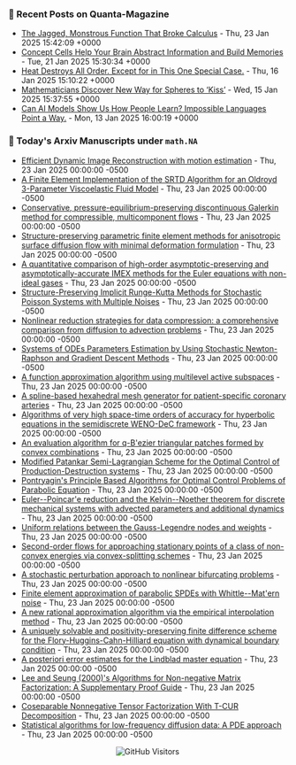### 📝 Recent Posts on Quanta-Magazine
<!-- quanta starts -->
* <a href="https://www.quantamagazine.org/the-jagged-monstrous-function-that-broke-calculus-20250123/">The Jagged, Monstrous Function That Broke Calculus</a> - Thu, 23 Jan 2025 15:42:09 +0000
* <a href="https://www.quantamagazine.org/concept-cells-help-your-brain-abstract-information-and-build-memories-20250121/">Concept Cells Help Your Brain Abstract Information and Build Memories</a> - Tue, 21 Jan 2025 15:30:34 +0000
* <a href="https://www.quantamagazine.org/heat-destroys-all-order-except-for-in-this-one-special-case-20250116/">Heat Destroys All Order. Except for in This One Special Case.</a> - Thu, 16 Jan 2025 15:10:22 +0000
* <a href="https://www.quantamagazine.org/mathematicians-discover-new-way-for-spheres-to-kiss-20250115/">Mathematicians Discover New Way for Spheres to ‘Kiss’</a> - Wed, 15 Jan 2025 15:37:55 +0000
* <a href="https://www.quantamagazine.org/can-ai-models-show-us-how-people-learn-impossible-languages-point-a-way-20250113/">Can AI Models Show Us How People Learn? Impossible Languages Point a Way.</a> - Mon, 13 Jan 2025 16:00:19 +0000
<!-- quanta ends -->


### 📝 Today's Arxiv Manuscripts under ``math.NA``
<!-- arxiv-math-na starts -->
* <a href="https://arxiv.org/abs/2501.12497">Efficient Dynamic Image Reconstruction with motion estimation</a> - Thu, 23 Jan 2025 00:00:00 -0500
* <a href="https://arxiv.org/abs/2501.12517">A Finite Element Implementation of the SRTD Algorithm for an Oldroyd 3-Parameter Viscoelastic Fluid Model</a> - Thu, 23 Jan 2025 00:00:00 -0500
* <a href="https://arxiv.org/abs/2501.12532">Conservative, pressure-equilibrium-preserving discontinuous Galerkin method for compressible, multicomponent flows</a> - Thu, 23 Jan 2025 00:00:00 -0500
* <a href="https://arxiv.org/abs/2501.12638">Structure-preserving parametric finite element methods for anisotropic surface diffusion flow with minimal deformation formulation</a> - Thu, 23 Jan 2025 00:00:00 -0500
* <a href="https://arxiv.org/abs/2501.12733">A quantitative comparison of high-order asymptotic-preserving and asymptotically-accurate IMEX methods for the Euler equations with non-ideal gases</a> - Thu, 23 Jan 2025 00:00:00 -0500
* <a href="https://arxiv.org/abs/2501.12778">Structure-Preserving Implicit Runge-Kutta Methods for Stochastic Poisson Systems with Multiple Noises</a> - Thu, 23 Jan 2025 00:00:00 -0500
* <a href="https://arxiv.org/abs/2501.12816">Nonlinear reduction strategies for data compression: a comprehensive comparison from diffusion to advection problems</a> - Thu, 23 Jan 2025 00:00:00 -0500
* <a href="https://arxiv.org/abs/2501.12856">Systems of ODEs Parameters Estimation by Using Stochastic Newton-Raphson and Gradient Descent Methods</a> - Thu, 23 Jan 2025 00:00:00 -0500
* <a href="https://arxiv.org/abs/2501.12867">A function approximation algorithm using multilevel active subspaces</a> - Thu, 23 Jan 2025 00:00:00 -0500
* <a href="https://arxiv.org/abs/2501.12965">A spline-based hexahedral mesh generator for patient-specific coronary arteries</a> - Thu, 23 Jan 2025 00:00:00 -0500
* <a href="https://arxiv.org/abs/2501.12994">Algorithms of very high space-time orders of accuracy for hyperbolic equations in the semidiscrete WENO-DeC framework</a> - Thu, 23 Jan 2025 00:00:00 -0500
* <a href="https://arxiv.org/abs/2501.13016">An evaluation algorithm for q-B'ezier triangular patches formed by convex combinations</a> - Thu, 23 Jan 2025 00:00:00 -0500
* <a href="https://arxiv.org/abs/2501.13085">Modified Patankar Semi-Lagrangian Scheme for the Optimal Control of Production-Destruction systems</a> - Thu, 23 Jan 2025 00:00:00 -0500
* <a href="https://arxiv.org/abs/2501.12745">Pontryagin's Principle Based Algorithms for Optimal Control Problems of Parabolic Equation</a> - Thu, 23 Jan 2025 00:00:00 -0500
* <a href="https://arxiv.org/abs/2501.12940">Euler--Poincar'e reduction and the Kelvin--Noether theorem for discrete mechanical systems with advected parameters and additional dynamics</a> - Thu, 23 Jan 2025 00:00:00 -0500
* <a href="https://arxiv.org/abs/2305.19128">Uniform relations between the Gauss-Legendre nodes and weights</a> - Thu, 23 Jan 2025 00:00:00 -0500
* <a href="https://arxiv.org/abs/2402.12173">Second-order flows for approaching stationary points of a class of non-convex energies via convex-splitting schemes</a> - Thu, 23 Jan 2025 00:00:00 -0500
* <a href="https://arxiv.org/abs/2402.16803">A stochastic perturbation approach to nonlinear bifurcating problems</a> - Thu, 23 Jan 2025 00:00:00 -0500
* <a href="https://arxiv.org/abs/2406.11041">Finite element approximation of parabolic SPDEs with Whittle--Mat'ern noise</a> - Thu, 23 Jan 2025 00:00:00 -0500
* <a href="https://arxiv.org/abs/2406.19339">A new rational approximation algorithm via the empirical interpolation method</a> - Thu, 23 Jan 2025 00:00:00 -0500
* <a href="https://arxiv.org/abs/2407.13453">A uniquely solvable and positivity-preserving finite difference scheme for the Flory-Huggins-Cahn-Hilliard equation with dynamical boundary condition</a> - Thu, 23 Jan 2025 00:00:00 -0500
* <a href="https://arxiv.org/abs/2501.09607">A posteriori error estimates for the Lindblad master equation</a> - Thu, 23 Jan 2025 00:00:00 -0500
* <a href="https://arxiv.org/abs/2501.11341">Lee and Seung (2000)'s Algorithms for Non-negative Matrix Factorization: A Supplementary Proof Guide</a> - Thu, 23 Jan 2025 00:00:00 -0500
* <a href="https://arxiv.org/abs/2401.16836">Coseparable Nonnegative Tensor Factorization With T-CUR Decomposition</a> - Thu, 23 Jan 2025 00:00:00 -0500
* <a href="https://arxiv.org/abs/2405.01372">Statistical algorithms for low-frequency diffusion data: A PDE approach</a> - Thu, 23 Jan 2025 00:00:00 -0500
<!-- arxiv-math-na ends -->

<div align="center">
  
![GitHub Visitors](https://api.visitorbadge.io/api/visitors?path=https%3A%2F%2Fgithub.com%2Flowrank&label=profile%20views&labelColor=%231e1e2e&countColor=%23cba6f7)



</div>
